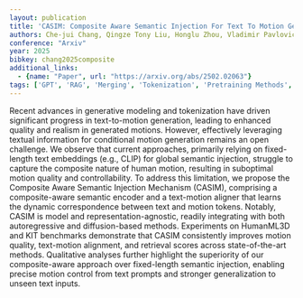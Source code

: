 ```yaml
---
layout: publication
title: 'CASIM: Composite Aware Semantic Injection For Text To Motion Generation'
authors: Che-jui Chang, Qingze Tony Liu, Honglu Zhou, Vladimir Pavlovic, Mubbasir Kapadia
conference: "Arxiv"
year: 2025
bibkey: chang2025composite
additional_links:
  - {name: "Paper", url: "https://arxiv.org/abs/2502.02063"}
tags: ['GPT', 'RAG', 'Merging', 'Tokenization', 'Pretraining Methods', 'Prompting']
---
```

Recent advances in generative modeling and tokenization have driven
significant progress in text-to-motion generation, leading to enhanced quality
and realism in generated motions. However, effectively leveraging textual
information for conditional motion generation remains an open challenge. We
observe that current approaches, primarily relying on fixed-length text
embeddings (e.g., CLIP) for global semantic injection, struggle to capture the
composite nature of human motion, resulting in suboptimal motion quality and
controllability. To address this limitation, we propose the Composite Aware
Semantic Injection Mechanism (CASIM), comprising a composite-aware semantic
encoder and a text-motion aligner that learns the dynamic correspondence
between text and motion tokens. Notably, CASIM is model and
representation-agnostic, readily integrating with both autoregressive and
diffusion-based methods. Experiments on HumanML3D and KIT benchmarks
demonstrate that CASIM consistently improves motion quality, text-motion
alignment, and retrieval scores across state-of-the-art methods. Qualitative
analyses further highlight the superiority of our composite-aware approach over
fixed-length semantic injection, enabling precise motion control from text
prompts and stronger generalization to unseen text inputs.
